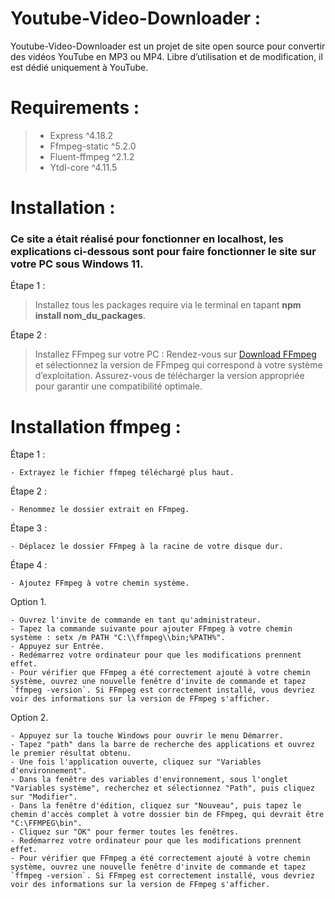 # Youtube-Video-Downloader :
Youtube-Video-Downloader est un projet de site open source pour convertir des vidéos YouTube en MP3 ou MP4. Libre d’utilisation et de modification, il est dédié uniquement à YouTube.

# Requirements :
> - Express ^4.18.2
> - Ffmpeg-static ^5.2.0
> - Fluent-ffmpeg ^2.1.2
> - Ytdl-core ^4.11.5

# Installation :
### Ce site a était réalisé pour fonctionner en localhost, les explications ci-dessous sont pour faire fonctionner le site sur votre PC sous Windows 11.

Étape 1 :
> Installez tous les packages require via le terminal en tapant **npm install nom_du_packages**.

Étape 2 :
> Installez FFmpeg sur votre PC : Rendez-vous sur [Download FFmpeg](https://ffmpeg.org/download.html#build-windows) et sélectionnez la version de FFmpeg qui correspond à votre système d’exploitation. Assurez-vous de télécharger la version appropriée pour garantir une compatibilité optimale.

# Installation ffmpeg :
Étape 1 :
```
- Extrayez le fichier ffmpeg téléchargé plus haut.
```

Étape 2 :
```
- Renommez le dossier extrait en FFmpeg.
```

Étape 3 :
```
- Déplacez le dossier FFmpeg à la racine de votre disque dur.
```

Étape 4 :
```
- Ajoutez FFmpeg à votre chemin système.
```
Option 1.
```
- Ouvrez l'invite de commande en tant qu'administrateur.
- Tapez la commande suivante pour ajouter FFmpeg à votre chemin système : setx /m PATH "C:\\ffmpeg\\bin;%PATH%".
- Appuyez sur Entrée.
- Redémarrez votre ordinateur pour que les modifications prennent effet.
- Pour vérifier que FFmpeg a été correctement ajouté à votre chemin système, ouvrez une nouvelle fenêtre d'invite de commande et tapez `ffmpeg -version`. Si FFmpeg est correctement installé, vous devriez voir des informations sur la version de FFmpeg s'afficher.
```
Option 2.
```
- Appuyez sur la touche Windows pour ouvrir le menu Démarrer.
- Tapez "path" dans la barre de recherche des applications et ouvrez le premier résultat obtenu.
- Une fois l'application ouverte, cliquez sur "Variables d'environnement".
- Dans la fenêtre des variables d'environnement, sous l'onglet "Variables système", recherchez et sélectionnez "Path", puis cliquez sur "Modifier".
- Dans la fenêtre d'édition, cliquez sur "Nouveau", puis tapez le chemin d'accès complet à votre dossier bin de FFmpeg, qui devrait être "C:\FFMPEG\bin".
- Cliquez sur "OK" pour fermer toutes les fenêtres.
- Redémarrez votre ordinateur pour que les modifications prennent effet.
- Pour vérifier que FFmpeg a été correctement ajouté à votre chemin système, ouvrez une nouvelle fenêtre d'invite de commande et tapez `ffmpeg -version`. Si FFmpeg est correctement installé, vous devriez voir des informations sur la version de FFmpeg s'afficher.
```
